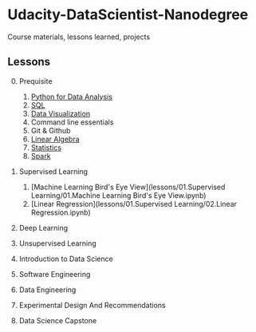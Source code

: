 # Udacity-DataScientist-Nanodegree
Course materials, lessons learned, projects

## Lessons

00. Prequisite
    1. [Python for Data Analysis](lessons/00.Prerequisite/01.Python.ipynb)
    1. [SQL](#todo)
    1. [Data Visualization](#todo)
    1. Command line essentials
    1. Git & Github
    1. [Linear Algebra](#todo)
    1. [Statistics](#todo)
    1. [Spark](#todo)

01. Supervised Learning
    1. [Machine Learning Bird's Eye View](lessons/01.Supervised Learning/01.Machine Learning Bird's Eye View.ipynb)
    1. [Linear Regression](lessons/01.Supervised Learning/02.Linear Regression.ipynb)
02. Deep Learning
04. Unsupervised Learning
05. Introduction to Data Science
06. Software Engineering
07. Data Engineering
08. Experimental Design And Recommendations
09. Data Science Capstone
